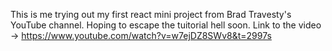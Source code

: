 This is me trying out my first react mini project from Brad Travesty's YouTube channel. Hoping to escape the tuitorial hell soon.
Link to the video -> https://www.youtube.com/watch?v=w7ejDZ8SWv8&t=2997s
